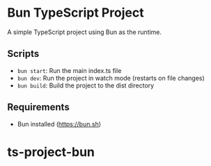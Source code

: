 # Bun TypeScript Project

A simple TypeScript project using Bun as the runtime.

## Scripts

- `bun start`: Run the main index.ts file
- `bun dev`: Run the project in watch mode (restarts on file changes)
- `bun build`: Build the project to the dist directory

## Requirements

- Bun installed (https://bun.sh)
# ts-project-bun
